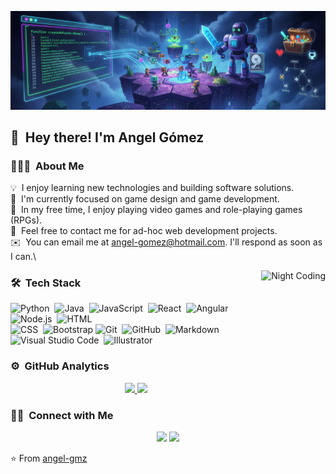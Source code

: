 
![angel-dev banner](https://raw.githubusercontent.com/angel-gmz/angel-gmz/refs/heads/main/bg-gh.png)

## 👋 &nbsp;Hey there! I'm Angel Gómez

### 👨🏻‍💻 &nbsp;About Me

💡 &nbsp;I enjoy learning new technologies and building software solutions.\
🌱 &nbsp;I'm currently focused on game design and game development.\
🐲 &nbsp;In my free time, I enjoy playing video games and role-playing games (RPGs).\
💬 &nbsp;Feel free to contact me for ad-hoc web development projects.\
✉️ &nbsp;You can email me at angel-gomez@hotmail.com. I'll respond as soon as I can.\


<img alt="Night Coding" src="https://raw.githubusercontent.com/angel-gmz/angel-gmz/refs/heads/main/programing.gif" height="250em" align="right"/>

### 🛠 &nbsp;Tech Stack

![Python](https://img.shields.io/badge/-Python-333333?style=flat&logo=python)&nbsp;
![Java](https://img.shields.io/badge/-Java-333333?style=flat&logo=Java&logoColor=FFA518)&nbsp;
![JavaScript](https://img.shields.io/badge/-JavaScript-333333?style=flat&logo=javascript)&nbsp;
![React](https://img.shields.io/badge/-React-333333?style=flat&logo=react)&nbsp;
![Angular](https://img.shields.io/badge/-Angular-333333?style=flat&logo=angular)&nbsp;
![Node.js](https://img.shields.io/badge/-Node.js-333333?style=flat&logo=node.js)&nbsp;
![HTML](https://img.shields.io/badge/-HTML-333333?style=flat&logo=HTML5)&nbsp;\
![CSS](https://img.shields.io/badge/-CSS-333333?style=flat&logo=CSS&logoColor=1572B6)&nbsp;
![Bootstrap](https://img.shields.io/badge/-Bootstrap-333333?style=flat&logo=bootstrap&logoColor=563D7C)
![Git](https://img.shields.io/badge/-Git-333333?style=flat&logo=git)&nbsp;
![GitHub](https://img.shields.io/badge/-GitHub-333333?style=flat&logo=github)&nbsp;
![Markdown](https://img.shields.io/badge/-Markdown-333333?style=flat&logo=markdown)\
![Visual Studio Code](https://img.shields.io/badge/-Visual%20Studio%20Code-333333?style=flat&logo=visual-studio-code&logoColor=007ACC)&nbsp;
![Illustrator](https://img.shields.io/badge/-Illustrator-333333?style=flat&logo=adobe-illustrator)&nbsp;

### ⚙️ &nbsp;GitHub Analytics

<p align="center">
<a href="https://github.com/angel-gmz">
  <img height="180em" src="https://github-readme-stats-eight-theta.vercel.app/api?username=angel-gmz&show_icons=true&theme=vue-dark&include_all_commits=true&count_private=true" />
  <img height="180em" src="https://github-readme-stats-eight-theta.vercel.app/api/top-langs/?username=angel-gmz&layout=compact&exclude_lang=java+r&theme=vue-dark" />
</a>
</p>

### 🤝🏻 &nbsp;Connect with Me

<p align="center">
<a href="https://linkedin.com/in/angel-gmz"><img src="https://img.shields.io/badge/-Aditya%20Vikram%20Singh-0077B5?style=flat-square&logo=Linkedin&logoColor=white"/></a>
<a href="mailto:angel-gomez@hotmail.com"><img src="https://img.shields.io/badge/-avsingh@umass.edu-D14836?style=flat-square&logo=Gmail&logoColor=white"/></a>
</p>

⭐️ From [angel-gmz](https://github.com/angel-gmz)
